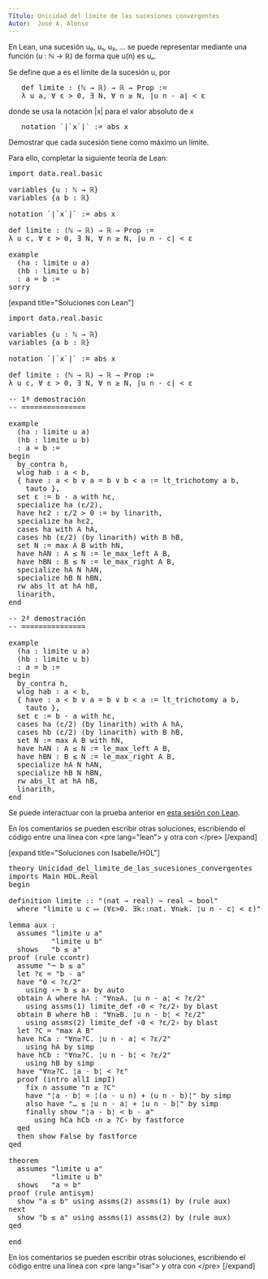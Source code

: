 ```yaml
---
Título: Unicidad del límite de las sucesiones convergentes
Autor:  José A. Alonso
---
```


En Lean, una sucesión u₀, u₁, u₂, ... se puede representar mediante una función (u : ℕ → ℝ) de forma que u(n) es uₙ.

Se define que a es el límite de la sucesión u, por
<pre lang="text">
   def limite : (ℕ → ℝ) → ℝ → Prop :=
   λ u a, ∀ ε > 0, ∃ N, ∀ n ≥ N, |u n - a| < ε
</pre>
donde se usa la notación |x| para el valor absoluto de x
<pre lang="text">
   notation `|`x`|` := abs x
</pre>

Demostrar que cada sucesión tiene como máximo un límite.

Para ello, completar la siguiente teoría de Lean:

<pre lang="lean">
import data.real.basic

variables {u : ℕ → ℝ}
variables {a b : ℝ}

notation `|`x`|` := abs x

def limite : (ℕ → ℝ) → ℝ → Prop :=
λ u c, ∀ ε > 0, ∃ N, ∀ n ≥ N, |u n - c| < ε

example
  (ha : limite u a)
  (hb : limite u b)
  : a = b :=
sorry
</pre>

[expand title="Soluciones con Lean"]

<pre lang="lean">
import data.real.basic

variables {u : ℕ → ℝ}
variables {a b : ℝ}

notation `|`x`|` := abs x

def limite : (ℕ → ℝ) → ℝ → Prop :=
λ u c, ∀ ε > 0, ∃ N, ∀ n ≥ N, |u n - c| < ε

-- 1ª demostración
-- ===============

example
  (ha : limite u a)
  (hb : limite u b)
  : a = b :=
begin
  by_contra h,
  wlog hab : a < b,
  { have : a < b ∨ a = b ∨ b < a := lt_trichotomy a b,
    tauto },
  set ε := b - a with hε,
  specialize ha (ε/2),
  have hε2 : ε/2 > 0 := by linarith,
  specialize ha hε2,
  cases ha with A hA,
  cases hb (ε/2) (by linarith) with B hB,
  set N := max A B with hN,
  have hAN : A ≤ N := le_max_left A B,
  have hBN : B ≤ N := le_max_right A B,
  specialize hA N hAN,
  specialize hB N hBN,
  rw abs_lt at hA hB,
  linarith,
end

-- 2ª demostración
-- ===============

example
  (ha : limite u a)
  (hb : limite u b)
  : a = b :=
begin
  by_contra h,
  wlog hab : a < b,
  { have : a < b ∨ a = b ∨ b < a := lt_trichotomy a b,
    tauto },
  set ε := b - a with hε,
  cases ha (ε/2) (by linarith) with A hA,
  cases hb (ε/2) (by linarith) with B hB,
  set N := max A B with hN,
  have hAN : A ≤ N := le_max_left A B,
  have hBN : B ≤ N := le_max_right A B,
  specialize hA N hAN,
  specialize hB N hBN,
  rw abs_lt at hA hB,
  linarith,
end
</pre>

Se puede interactuar con la prueba anterior en <a href="https://www.cs.us.es/~jalonso/lean-web-editor/#url=https://raw.githubusercontent.com/jaalonso/Calculemus/main/src/Unicidad_del_limite_de_las_sucesiones_convergentes.lean" rel="noopener noreferrer" target="_blank">esta sesión con Lean</a>.

En los comentarios se pueden escribir otras soluciones, escribiendo el código entre una línea con &#60;pre lang=&quot;lean&quot;&#62; y otra con &#60;/pre&#62;
[/expand]

[expand title="Soluciones con Isabelle/HOL"]

<pre lang="isar">
theory Unicidad_del_limite_de_las_sucesiones_convergentes
imports Main HOL.Real
begin

definition limite :: "(nat ⇒ real) ⇒ real ⇒ bool"
  where "limite u c ⟷ (∀ε>0. ∃k::nat. ∀n≥k. ¦u n - c¦ < ε)"

lemma aux :
  assumes "limite u a"
          "limite u b"
  shows   "b ≤ a"
proof (rule ccontr)
  assume "¬ b ≤ a"
  let ?ε = "b - a"
  have "0 < ?ε/2"
    using ‹¬ b ≤ a› by auto
  obtain A where hA : "∀n≥A. ¦u n - a¦ < ?ε/2"
    using assms(1) limite_def ‹0 < ?ε/2› by blast
  obtain B where hB : "∀n≥B. ¦u n - b¦ < ?ε/2"
    using assms(2) limite_def ‹0 < ?ε/2› by blast
  let ?C = "max A B"
  have hCa : "∀n≥?C. ¦u n - a¦ < ?ε/2"
    using hA by simp
  have hCb : "∀n≥?C. ¦u n - b¦ < ?ε/2"
    using hB by simp
  have "∀n≥?C. ¦a - b¦ < ?ε"
  proof (intro allI impI)
    fix n assume "n ≥ ?C"
    have "¦a - b¦ = ¦(a - u n) + (u n - b)¦" by simp
    also have "… ≤ ¦u n - a¦ + ¦u n - b¦" by simp
    finally show "¦a - b¦ < b - a"
      using hCa hCb ‹n ≥ ?C› by fastforce
  qed
  then show False by fastforce
qed

theorem
  assumes "limite u a"
          "limite u b"
  shows   "a = b"
proof (rule antisym)
  show "a ≤ b" using assms(2) assms(1) by (rule aux)
next
  show "b ≤ a" using assms(1) assms(2) by (rule aux)
qed

end
</pre>

En los comentarios se pueden escribir otras soluciones, escribiendo el código entre una línea con &#60;pre lang=&quot;isar&quot;&#62; y otra con &#60;/pre&#62;
[/expand]
